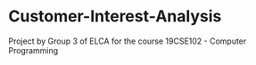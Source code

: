 # Customer-Interest-Analysis
Project by Group 3 of ELCA for the course 19CSE102 - Computer Programming
